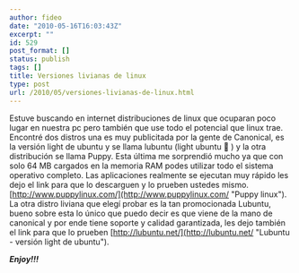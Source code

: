 ```yaml
---
author: fideo
date: "2010-05-16T16:03:43Z"
excerpt: ""
id: 529
post_format: []
status: publish
tags: []
title: Versiones livianas de linux
type: post
url: /2010/05/versiones-livianas-de-linux.html
---
```

Estuve buscando en internet distribuciones de linux que ocuparan poco lugar en nuestra pc pero también que use todo el potencial que linux trae. Encontré dos distros una es muy publicitada por la gente de Canonical, es la versión light de ubuntu y se llama lubuntu (light ubuntu 🙂 ) y la otra distribución se llama Puppy. Esta última me sorprendió mucho ya que con solo 64 MB cargados en la memoria RAM podes utilizar todo el sistema operativo completo. Las aplicaciones realmente se ejecutan muy rápido les dejo el link para que lo descarguen y lo prueben ustedes mismo. [http://www.puppylinux.com/](http://www.puppylinux.com/ "Puppy linux"). La otra distro liviana que elegí probar es la tan promocionada Lubuntu, bueno sobre esta lo único que puedo decir es que viene de la mano de canonical y por ende tiene soporte y calidad garantizada, les dejo también el link para que lo prueben [http://lubuntu.net/](http://lubuntu.net/ "Lubuntu - versión light de ubuntu").

***Enjoy!!!***
